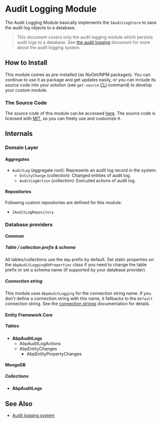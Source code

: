 # Audit Logging Module

The Audit Logging Module basically implements the `IAuditingStore` to save the audit log objects to a database.

> This document covers only the audit logging module which persists audit logs to a database. See [the audit logging](../framework/infrastructure/audit-logging.md) document for more about the audit logging system.

## How to Install

This module comes as pre-installed (as NuGet/NPM packages). You can continue to use it as package and get updates easily, or you can include its source code into your solution (see `get-source` [CLI](../cli) command) to develop your custom module.

### The Source Code

The source code of this module can be accessed [here](https://github.com/abpframework/abp/tree/dev/modules/audit-logging). The source code is licensed with [MIT](https://choosealicense.com/licenses/mit/), so you can freely use and customize it.

## Internals

### Domain Layer

#### Aggregates

- `AuditLog` (aggregate root): Represents an audit log record in the system.
  - `EntityChange` (collection): Changed entities of audit log.
  - `AuditLogAction` (collection): Executed actions of audit log.

#### Repositories

Following custom repositories are defined for this module:

- `IAuditLogRepository`

### Database providers

#### Common

##### Table / collection prefix & schema

All tables/collections use the `Abp` prefix by default. Set static properties on the `AbpAuditLoggingDbProperties` class if you need to change the table prefix or set a schema name (if supported by your database provider).

##### Connection string

This module uses `AbpAuditLogging` for the connection string name. If you don't define a connection string with this name, it fallbacks to the `Default` connection string. See the [connection strings](../framework/fundamentals/connection-strings.md) documentation for details.

#### Entity Framework Core

##### Tables

- **AbpAuditLogs**
  - AbpAuditLogActions
  - AbpEntityChanges
    - AbpEntityPropertyChanges

#### MongoDB

##### Collections

- **AbpAuditLogs**

## See Also

* [Audit logging system](../framework/infrastructure/audit-logging.md)
